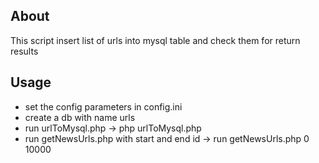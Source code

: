 ## About

This script insert list of urls into mysql table and check them for return results

## Usage

* set the config parameters in config.ini
* create a db with name urls
* run urlToMysql.php -> php urlToMysql.php
* run getNewsUrls.php with start and end id -> run getNewsUrls.php 0 10000 